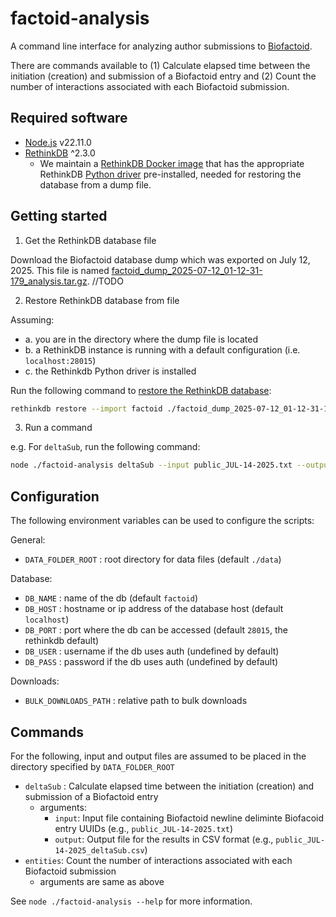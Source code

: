 # factoid-analysis

A command line interface for analyzing author submissions to [Biofactoid](https://biofactoid.org/).

There are commands available to (1) Calculate elapsed time between the initiation (creation) and submission of a Biofactoid entry and (2) Count the number of interactions associated with each Biofactoid submission.

## Required software

- [Node.js](https://nodejs.org/en/) v22.11.0
- [RethinkDB](http://rethinkdb.com/) ^2.3.0
  - We maintain a [RethinkDB Docker image](https://hub.docker.com/r/pathwaycommons/rethinkdb-docker) that has the appropriate RethinkDB [Python driver](https://rethinkdb.com/docs/install-drivers/python/) pre-installed, needed for restoring the database from a dump file.

## Getting started

1. Get the RethinkDB database file

Download the Biofactoid database dump which was exported on July 12, 2025. This file is named [factoid_dump_2025-07-12_01-12-31-179_analysis.tar.gz](). //TODO

2. Restore RethinkDB database from file

Assuming:

- a. you are in the directory where the dump file is located
- b. a RethinkDB instance is running with a default configuration (i.e. `localhost:28015`)
- c. the Rethinkdb Python driver is installed

Run the following command to [restore the RethinkDB  database](https://rethinkdb.com/docs/backup/):

```bash
rethinkdb restore --import factoid ./factoid_dump_2025-07-12_01-12-31-179_analysis.tar.gz
```

3. Run a command

e.g. For `deltaSub`, run the following command:

```bash
node ./factoid-analysis deltaSub --input public_JUL-14-2025.txt --output public_JUL-14-2025_deltaSub.csv
```

## Configuration

The following environment variables can be used to configure the scripts:

General:
- `DATA_FOLDER_ROOT` : root directory for data files (default `./data`)

Database:

- `DB_NAME` : name of the db (default `factoid`)
- `DB_HOST` : hostname or ip address of the database host (default `localhost`)
- `DB_PORT` : port where the db can be accessed (default `28015`, the rethinkdb default)
- `DB_USER` : username if the db uses auth (undefined by default)
- `DB_PASS` : password if the db uses auth (undefined by default)

Downloads:

- `BULK_DOWNLOADS_PATH` : relative path to bulk downloads

## Commands

For the following, input and output files are assumed to be placed in the directory specified by `DATA_FOLDER_ROOT`

- `deltaSub` : Calculate elapsed time between the initiation (creation) and submission of a Biofactoid entry
  - arguments:
    - `input`: Input file containing Biofactoid newline deliminte Biofacoid entry UUIDs (e.g., `public_JUL-14-2025.txt`)
    - `output`: Output file for the results in CSV format (e.g., `public_JUL-14-2025_deltaSub.csv`)
- `entities`: Count the number of interactions associated with each Biofactoid submission
  - arguments are same as above

See `node ./factoid-analysis --help` for more information.
